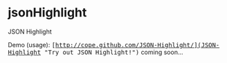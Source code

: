 jsonHighlight
=============

JSON Highlight

Demo (usage): <tt>[http://cope.github.com/JSON-Highlight/](JSON-Highlight "Try out JSON Highlight!")</tt>
coming soon...
